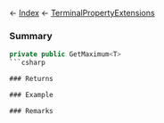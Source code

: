 ← [Index](Api-Index) ← [TerminalPropertyExtensions](Sandbox.ModAPI.Interfaces.TerminalPropertyExtensions)

### Summary

```csharp
private public GetMaximum<T>
```csharp

### Returns

### Example

### Remarks


